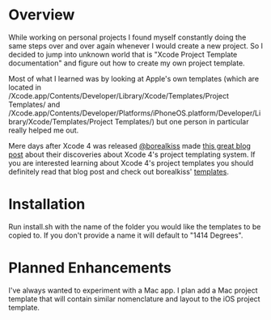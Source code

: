 Overview
========
While working on personal projects I found myself constantly doing the same steps over and over again whenever I would create a new project. So I decided to jump into unknown world that is "Xcode Project Template documentation" and figure out how to create my own project template.

Most of what I learned was by looking at Apple's own templates (which are located in /Xcode.app/Contents/Developer/Library/Xcode/Templates/Project Templates/ and /Xcode.app/Contents/Developer/Platforms/iPhoneOS.platform/Developer/Library/Xcode/Templates/Project Templates/) but one person in particular really helped me out.

Mere days after Xcode 4 was released [@borealkiss](http://twitter.com/borealkiss) made [this great blog post](http://blog.boreal-kiss.net/2011/03/11/a-minimal-project-template-for-xcode-4/) about their discoveries about Xcode 4's project templating system. If you are interested learning about Xcode 4's project templates you should definitely read that blog post and check out borealkiss' [templates](https://github.com/borealkiss/Minimal-Template).

Installation
============
Run install.sh with the name of the folder you would like the templates to be copied to. If you don't provide a name it will default to "1414 Degrees".

Planned Enhancements
====================
I've always wanted to experiment with a Mac app. I plan add a Mac project template that will contain similar nomenclature and layout to the iOS project template.
